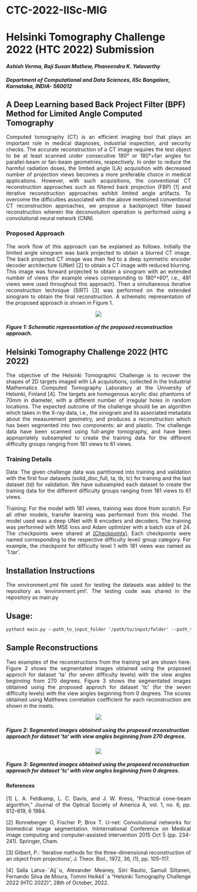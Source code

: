 # CTC-2022-IISc-MIG

# Helsinki Tomography Challenge 2022 (HTC 2022) Submission

#### *Ashish Verma, Raji Susan Mathew, Phaneendra K. Yalavarthy*

##### *Department of Computational and Data Sciences, IISc Bangalore, Karnataka, INDIA- 560012*


## A Deep Learning based Back Project Filter (BPF) Method for Limited Angle Computed Tomography

<p align="justify" markdown="1">
Computed tomography (CT) is an efficient imaging tool that plays an important role in medical diagnoses, industrial inspection, and security checks. The accurate reconstruction of a CT image requires the test object to be at least scanned under consecutive 180° or 180°+fan angles for parallel-beam or fan-beam geometries, respectively. In order to reduce the harmful radiation doses, the limited angle (LA) acquisition with decreased number of projection views becomes a more preferable choice in medical applications. However, with such acquisitions, the conventional CT reconstruction approaches such as filtered back projection (FBP) [1] and iterative reconstruction approaches exhibit limited angle artifacts. To overcome the difficulties associated with the above mentioned conventional CT reconstruction approaches, we propose a backproject filter based reconstruction wherein the deconvolution operation is performed using a convolutional neural network (CNN). 
</p>



### Proposed Approach

<p align="justify" markdown="1">
The work flow of this approach can be explained as follows. Initially the limited angle sinogram was back projected to obtain a blurred CT image. The back projected CT image was then fed to a deep symmetric encoder decoder architecture (UNet) [2] to obtain a CT image with reduced blurring. This image was forward projected to obtain a sinogram with an extended number of views (for example views corresponding to 180°+60°, i.e., 481 views were used throughout this approach). Then a simultaneous iterative reconstruction technique (SIRT) [3] was performed on the extended sinogram to obtain the final reconstruction. A schematic representation of the proposed approach is shown in Figure 1.  
</p>


<p align="center">
  <img src="https://github.com/rajisusan/CTC-2022-IISc-MIG/blob/main/Picture1.png">
</p>  


##### Figure 1: Schematic representation of the proposed reconstruction approach.

## Helsinki Tomography Challenge 2022 (HTC 2022)

<p align="justify" markdown="1">
The objective of the Helsinki Tomographic Challenge is to recover the shapes of 2D targets imaged with LA acquisitions, collected in the Industrial Mathematics Computed Tomography Laboratory at the University of Helsinki, Finland [4]. The targets are homogenous acrylic disc phantoms of 70mm in diameter, with a different number of irregular holes in random locations. The expected outcome of the challenge should be an algorithm which takes in the X-ray data, i.e., the sinogram and its associated metadata about the measurement geometry, and produces a reconstruction which has been segmented into two components: air and plastic. The challenge data have been scanned using full-angle tomography, and have been appropriately subsampled to create the training data for the different difficulty groups ranging from 181 views to 61 views.   
</p>
 
### Training Details

<p align="justify" markdown="1">
Data: The given challenge data was partitioned into training and validation with the first four datasets (solid_disc_full, ta, tb, tc) for training and the last dataset (td) for validation. We have subsampled each dataset to create the training data for the different difficulty groups ranging from 181 views to 61 views. 
</p>
<p align="justify" markdown="1">
Training: For the model with 181 views, training was done from scratch. For all other models, transfer learning was performed from this model. The model used was a deep UNet with 8 encoders and decoders. The training was performed with MSE loss and Adam optimizer with a batch size of 24. The checkpoints were shared at <a href="https://indianinstituteofscience-my.sharepoint.com/:f:/g/personal/rajisusanm_iisc_ac_in/EtC0RNiFsT1Kn_qCIQ3GD6kBNJwRYLqUYfx0bjcKjgNB5Q?e=qZGZh2
">[Checkpoints]</a>. Each checkpoints were named corresponding to the respective difficulty level/ group category. For example, the checkpoint for difficulty level 1 with 181 views was named as ‘1.tar’. 
</p>

## Installation Instructions
<p align="justify" markdown="1">
The environment.yml file used for testing the datasets was added to the repository as ‘environment.yml’. The testing code was shared in the repository as main.py
</p>

## Usage:
```md
python3 main.py --path_to_input_folder '/path/to/input/folder' --path_to_output_folder '/path/to/output/folder' --group_category 1 --load_path_netG '/path/to/Checkpoints'
```
## Sample Reconstructions

<p align="justify" markdown="1">
Two examples of the reconstructions from the training set are shown here. Figure 2 shows the segmentated images obtained using the proposed approch for dataset 'ta' (for seven difficulty levels) with the view angles beginning from 270 degrees. Figure 3 shows the segmentated images obtained using the proposed approch for dataset 'tc' (for the seven difficulty levels) with the view angles beginning from 0 degrees. The scores obtained using Matthews correlation coefficient for each reconstruction are shown in the insets. 
</p>

<p align="center">
  <img src="https://github.com/rajisusan/CTC-2022-IISc-MIG/blob/main/Picture2.png">
</p>

##### Figure 2: Segmented images obtained using the proposed reconstruction approach for dataset 'ta' with view angles beginning from 270 degrees.

<p align="center">
  <img src="https://github.com/rajisusan/CTC-2022-IISc-MIG/blob/main/Picture3.png">
</p>

##### Figure 3: Segmented images obtained using the proposed reconstruction approach for dataset 'tc' with view angles beginning from 0 degrees.

#### References
<p align="justify" markdown="1">
[1]  L. A. Feldkamp, L. C. Davis, and J. W. Kress, “Practical cone-beam algorithm,” Journal of the Optical Society of America A, vol. 1, no. 6, pp. 612–619, 6 1984.
</p>

<p align="justify" markdown="1">
[2] Ronneberger O, Fischer P, Brox T. U-net: Convolutional networks for biomedical image segmentation. InInternational Conference on Medical image computing and computer-assisted intervention 2015 Oct 5 (pp. 234-241). Springer, Cham.
</p>

<p align="justify" markdown="1">
[3] Gilbert, P.: ‘Iterative methods for the three-dimensional reconstruction of an object from projections’, J. Theor. Biol., 1972, 36, (1), pp. 105–117.
</p>

<p align="justify" markdown="1">
[4] Salla Latva-¨Aij¨o, Alexander Meaney, Siiri Rautio, Samuli Siltanen, Fernando Silva de Moura, Tommi Heikkil¨a “Helsinki Tomography Challenge 2022 (HTC 2022)”, 28th of October, 2022.
</p>
